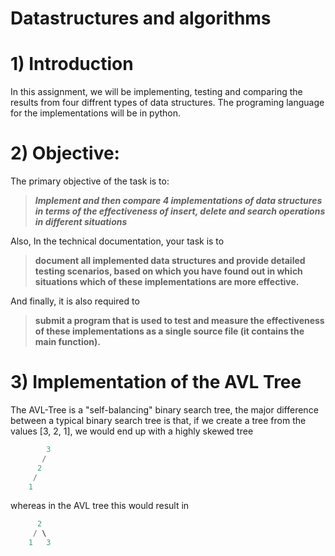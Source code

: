 # Datastructures and algorithms

# 1) Introduction

In this assignment, we will be implementing, testing and comparing the results from four diffrent types of data structures. The programing language for the implementations will be in python. 

# 2) Objective:
The primary objective of the task is to: 
 > ***Implement and then compare 4 implementations of data structures in terms of the effectiveness of insert, delete and search operations in different situations***
 
 Also, In the technical documentation, your task is to 
 > **document all implemented data structures and provide detailed testing scenarios, based on which you have found out in which situations which of these implementations are more effective.**

And finally, it is also required to 
> **submit a program that is used to test and measure the effectiveness of these implementations as a single source file (it contains the main function).**

# 3) Implementation of the AVL Tree
The AVL-Tree is a "self-balancing" binary search tree, the major difference between a typical binary search tree is that, if we create a tree  from the values [3, 2, 1], we would end up with a highly skewed tree
```java
        3
       /
      2
     /
    1
```
whereas in the AVL tree this would result in 
```java
      2
     / \
    1   3
```
